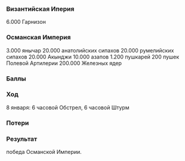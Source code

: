 ### Византийская Иперия

6.000 Гарнизон

### Османская Империя

3.000 янычар
20.000 анатолийских сипахов
20.000 румелийских сипахов
20.000 Акынджи
10.000 азапов
1.200 пушкарей
200 пушек Полевой Артилерии
200.000 Железных ядер


### Баллы

### Ход

8 января: 6 часовой Обстрел, 6 часовой Штурм

### Потери

### Результат

победа Османской Империи.
